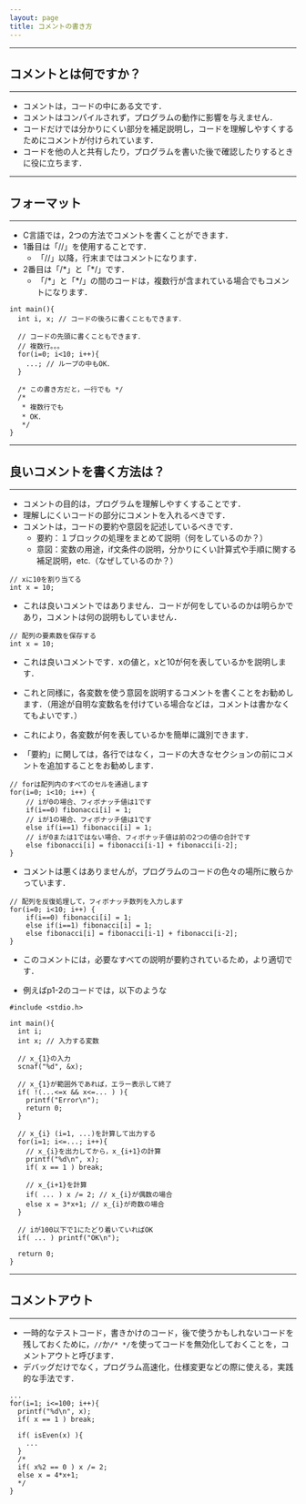 ```yaml
---
layout: page
title: コメントの書き方
---
```


---
## コメントとは何ですか？
---

* コメントは，コードの中にある文です．
* コメントはコンパイルされず，プログラムの動作に影響を与えません．
* コードだけでは分かりにくい部分を補足説明し，コードを理解しやすくするためにコメントが付けられています．
* コードを他の人と共有したり，プログラムを書いた後で確認したりするときに役に立ちます．


---
## フォーマット
---

* C言語では，2つの方法でコメントを書くことができます．
* 1番目は「//」を使用することです．
   * 「//」以降，行末まではコメントになります．
* 2番目は「/\*」と「\*/」です．
   * 「/\*」と「\*/」の間のコードは，複数行が含まれている場合でもコメントになります．

```
int main(){
  int i, x; // コードの後ろに書くこともできます．

  // コードの先頭に書くこともできます．
  // 複数行。。。
  for(i=0; i<10; i++){
    ...; // ループの中もOK．
  }
  
  /* この書き方だと，一行でも */
  /*
   * 複数行でも
   * OK．
   */
}
```


---
## 良いコメントを書く方法は？
---

* コメントの目的は，プログラムを理解しやすくすることです．
* 理解しにくいコードの部分にコメントを入れるべきです．
* コメントは，コードの要約や意図を記述しているべきです．
  * 要約：１ブロックの処理をまとめて説明（何をしているのか？）
  * 意図：変数の用途，if文条件の説明，分かりにくい計算式や手順に関する補足説明，etc.（なぜしているのか？）

~~~
// xに10を割り当てる
int x = 10;
~~~

* これは良いコメントではありません．コードが何をしているのかは明らかであり，コメントは何の説明もしていません．

~~~
// 配列の要素数を保存する
int x = 10;
~~~

* これは良いコメントです．xの値と，xと10が何を表しているかを説明します．
* これと同様に，各変数を使う意図を説明するコメントを書くことをお勧めします．（用途が自明な変数名を付けている場合などは，コメントは書かなくてもよいです．）
* これにより，各変数が何を表しているかを簡単に識別できます．

* 「要約」に関しては，各行ではなく，コードの大きなセクションの前にコメントを追加することをお勧めします．

~~~
// forは配列内のすべてのセルを通過します
for(i=0; i<10; i++) {
	// iが0の場合、フィボナッチ値は1です
	if(i==0) fibonacci[i] = 1;
	// iが1の場合、フィボナッチ値は1です
	else if(i==1) fibonacci[i] = 1;
	// iが0または1ではない場合、フィボナッチ値は前の2つの値の合計です
	else fibonacci[i] = fibonacci[i-1] + fibonacci[i-2];
}
~~~

* コメントは悪くはありませんが，プログラムのコードの色々の場所に散らかっています．

~~~
// 配列を反復処理して，フィボナッチ数列を入力します
for(i=0; i<10; i++) {
	if(i==0) fibonacci[i] = 1;
	else if(i==1) fibonacci[i] = 1;
	else fibonacci[i] = fibonacci[i-1] + fibonacci[i-2];
}
~~~

* このコメントには，必要なすべての説明が要約されているため，より適切です．

* 例えばp1-2のコードでは，以下のような

```
#include <stdio.h>

int main(){
  int i;
  int x; // 入力する変数

  // x_{1}の入力
  scnaf("%d", &x);

  // x_{1}が範囲外であれば，エラー表示して終了
  if( !(...<=x && x<=... ) ){
    printf("Error\n");
    return 0;
  }
  
  // x_{i} (i=1, ...)を計算して出力する
  for(i=1; i<=...; i++){
    // x_{i}を出力してから，x_{i+1}の計算
    printf("%d\n", x);
    if( x == 1 ) break;
    
    // x_{i+1}を計算
    if( ... ) x /= 2; // x_{i}が偶数の場合
    else x = 3*x+1; // x_{i}が奇数の場合
  }

  // iが100以下で1にたどり着いていればOK
  if( ... ) printf("OK\n");
  
  return 0;
}
```


---
## コメントアウト
---

* 一時的なテストコード，書きかけのコード，後で使うかもしれないコードを残しておくために，`//`か`/* */`を使ってコードを無効化しておくことを，コメントアウトと呼びます．
* デバッグだけでなく，プログラム高速化，仕様変更などの際に使える，実践的な手法です．

```
...
for(i=1; i<=100; i++){
  printf("%d\n", x);
  if( x == 1 ) break;
  
  if( isEven(x) ){
    ...
  }
  /*
  if( x%2 == 0 ) x /= 2;
  else x = 4*x+1;
  */
}
```
